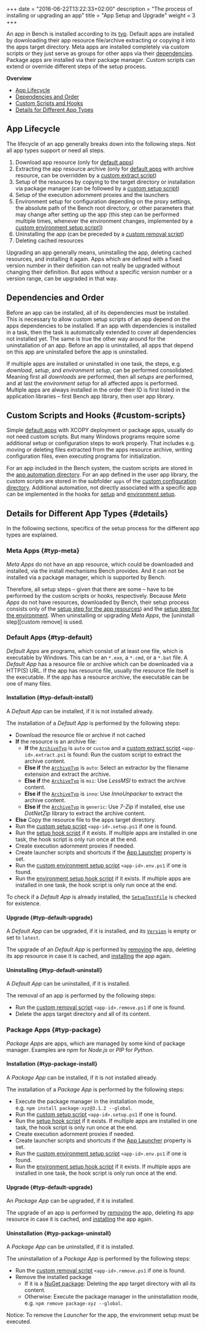 +++
date = "2016-06-22T13:22:33+02:00"
description = "The process of installing or upgrading an app"
title = "App Setup and Upgrade"
weight = 3
+++

[App Types]: /ref/app-types
[Default App]: /ref/app-types/#default
[NuGet Package]: /ref/app-types/#nuget-package
[App Version]: /ref/app-properties/#Version
[App Dependencies]: /ref/app-properties/#Dependencies
[App ArchiveTyp]: /ref/app-properties/#ArchiveTyp
[App SetupTestFile]: /ref/app-properties/#SetupTestFile
[App Launcher]: /ref/app-properties/#AppLauncher
[App Automation Directory]: /ref/file-structure/#auto-apps-dir
[Custom Configuration Directory]: /ref/file-structure/#config-dir
[User App Automation Directory]: /ref/file-structure/#config-apps-dir
[Setup Hook]: /ref/file-structure/#config-setup
[Environment Setup Hook]: /ref/file-structure/#config-env
[Custom Extract Script]: /ref/file-structure/#custom-script-extract
[Custom Setup Script]: /ref/file-structure/#custom-script-setup
[Custom Environment Setup Script]: /ref/file-structure/#custom-script-env
[Custom Removal Script]: /ref/file-structure/#custom-script-remove

An app in Bench is installed according to its [typ][App Types].
Default apps are installed by downloading their app resource file/archive
extracting or copying it into the apps target directory.
Meta apps are installed completely via custom scripts or they
just serve as groups for other apps via their [dependencies][App Dependencies].
Package apps are installed via their package manager.
Custom scripts can extend or override different steps of the setup process.
<!--more-->

**Overview**

* [App Lifecycle](#app-lifecycle)
* [Dependencies and Order](#dependencies-and-order)
* [Custom Scripts and Hooks](#custom-scripts)
* [Details for Different App Types](#details)

## App Lifecycle
The lifecycle of an app generally breaks down into the following steps.
Not all app types support or need all steps.

1. Download app resource
   (only for [default apps][default app])
2. Extracting the app resource archive
   (only for [default apps][default app] with archive resource,
   can be overridden by a [custom extract script][])
3. Setup of the resources by copying to the target directory or installation
   via package manager
   (can be followed by a [custom setup script][])
4. Setup of the execution adornment proxies and the launchers
5. Environment setup for configuration depending on the proxy settings,
   the absolute path of the Bench root directory, or other parameters
   that may change after setting up the app
   (this step can be performed multiple times, whenever the environment changes,
   implemented by a [custom environment setup script][]])
6. Uninstalling the app
   (can be preceded by a [custom removal script][])
7. Deleting cached resources

Upgrading an app generally means, uninstalling the app, deleting cached resources,
and installing it again.
Apps which are defined with a fixed version number in their definition
can not really be upgraded without changing their definition.
But apps without a specific version number or a version range,
can be upgraded in that way.

## Dependencies and Order
Before an app can be installed, all of its dependencies must be installed.
This is necessary to allow custom setup scripts of an app
depend on the apps dependencies to be installed.
If an app with dependencies is installed in a task, then the task is automatically
extended to cover all dependencies not installed yet.
The same is true the other way around for the uninstallation of an app.
Before an app is uninstalled, all apps that depend on this app
are uninstalled before the app is uninstalled.

If multiple apps are installed or uninstalled in one task, the steps, e.g.
_download_, _setup_, and _environment setup_, can be performed consolidated.
Meaning first all _downloads_ are performed, then all _setups_ are performed,
and at last the _environment setup_ for all affected apps is performed.
Multiple apps are always installed in the order their ID is first listed in
the application libraries &ndash; first Bench app library, then user app library.

## Custom Scripts and Hooks {#custom-scripts}
Simple [default apps][default app] with XCOPY deployment or
package apps, usually do not need custom scripts.
But many Windows programs require some additional setup or configuration
steps to work properly.
That includes e.g. moving or deleting files extracted from the apps resource
archive, writing configuration files, even executing programs for initialization.

For an app included in the Bench system, the custom scripts are stored in the
[app automation directory][].
For an app defined in the user app library, the custom scripts are stored
in the subfolder `apps` of the [custom configuration directory][].
Additional automation, not directly associated with a specific app
can be implemented in the hooks for [setup][setup hook] and
[environment setup][environment setup hook].

## Details for Different App Types {#details}
In the following sections, specifics of the setup process for the different
app types are explained.

### Meta Apps {#typ-meta}
_Meta Apps_ do not have an app resource, which could be downloaded
and installed, via the install mechanisms Bench provides.
And it can not be installed via a package manager, which is supported by Bench.

Therefore, all setup steps &ndash; given that there are some &ndash;
have to be performed by the custom scripts or hooks, respectively.
Because _Meta Apps_ do not have resources, downloaded by Bench,
their setup process consists only of the
[setup step for the app resources][custom setup script])
and the [setup step for the environment][custom environment setup script].
When uninstalling or upgrading _Meta Apps_, the [uninstall step][custom remove]
is used.

### Default Apps {#typ-default}
_Default Apps_ are programs, which consist of at least one file,
which is executable by Windows.
This can be an `*.exe`, a `*.cmd`, or a `*.bat` file.
A _Default App_ has a resource file or archive which can be downloaded via a HTTP(S) URL.
If the app has resource file, usually the resource file itself is the executable.
If the app has a resource archive, the executable can be one of many files.

#### Installation {#typ-default-install}
A _Default App_ can be installed, if it is not installed already.

The installation of a _Default App_ is performed by the following steps:

* Download the resource file or archive if not cached
* **If** the resource is an archive file:
    + **If** the [`ArchiveTyp`][App ArchiveTyp] is `auto` or `custom` and
      a [custom extract script][] `<app-id>.extract.ps1` is found:
      Run the custom script to extract the archive content.
    + **Else if** the [`ArchiveTyp`][App ArchiveTyp] is `auto`:
      Select an extractor by the filename extension and extract the archive.
    + **Else if** the [`ArchiveTyp`][App ArchiveTyp] is `msi`:
      Use _LessMSI_ to extract the archive content.
    + **Else if** the [`ArchiveTyp`][App ArchiveTyp] is `inno`:
      Use _InnoUnpacker_ to extract the archive content.
    + **Else if** the [`ArchiveTyp`][App ArchiveTyp] is `generic`:
      Use _7-Zip_ if installed, else use _DotNetZip_ library to extract the archive content.
* **Else**
 Copy the resource file to the apps target directory.
* Run the [custom setup script][] `<app-id>.setup.ps1` if one is found.
* Run the [setup hook script][Setup Hook] if it exists.
  If multiple apps are installed in one task, the hook script is only run once at the end.
* Create execution adornment proxies if needed.
* Create launcher scripts and shortcuts if the [App Launcher][] property is set.
* Run the [custom environment setup script][] `<app-id>.env.ps1` if one is found.
* Run the [environment setup hook script][Environment Setup Hook] if it exists.
  If multiple apps are installed in one task, the hook script is only run once at the end.

To check if a _Default App_ is already installed, the [`SetupTestFile`][App SetupTestFile]
is checked for existence.

#### Upgrade {#typ-default-upgrade}
A _Default App_ can be upgraded, if it is installed,
and its [`Version`][App Version] is empty or set to `latest`.

The upgrade of an _Default App_ is performed by [removing](#typ-default-uninstall) the app,
deleting its app resource in case it is cached,
and [installing](#typ-default-install) the app again.

#### Uninstalling {#typ-default-uninstall}
A _Default App_ can be uninstalled, if it is installed.

The removal of an app is performed by the following steps:

* Run the [custom removal script][] `<app-id>.remove.ps1` if one is found.
* Delete the apps target directory and all of its content.

### Package Apps {#typ-package}
_Package Apps_ are apps, which are managed by some kind of package manager.
Examples are _npm_ for _Node.js_ or _PIP_ for _Python_.

#### Installation {#typ-package-install}
A _Package App_ can be installed, if it is not installed already.

The installation of a _Package App_ is performed by the following steps:

* Execute the package manager in the installation mode,  
  e.g. `npm install package-xyz@3.1.2 --global`.
* Run the [custom setup script][] `<app-id>.setup.ps1` if one is found.
* Run the [setup hook script][Setup Hook] if it exists.
  If multiple apps are installed in one task, the hook script is only run once at the end.
* Create execution adornment proxies if needed.
* Create launcher scripts and shortcuts if the [App Launcher][] property is set.
* Run the [custom environment setup script][] `<app-id>.env.ps1` if one is found.
* Run the [environment setup hook script][Environment Setup Hook] if it exists.
  If multiple apps are installed in one task, the hook script is only run once at the end.

#### Upgrade {#typ-default-upgrade}
An _Package App_ can be upgraded, if it is installed.

The upgrade of an app is performed by [removing](#typ-package-uninstall) the app,
deleting its app resource in case it is cached, and [installing](#typ-package-install)
the app again.

#### Uninstallation {#typ-package-uninstall}
A _Package App_ can be uninstalled, if it is installed.

The uninstallation of a _Package App_ is performed by the following steps:

* Run the [custom removal script][] `<app-id>.remove.ps1` if one is found.
* Remove the installed package
    + If it is a [NuGet package][]:
      Deleting the app target directory with all its content.
    + Otherwise:
      Execute the package manager in the uninstallation mode,  
      e.g. `npm remove package-xyz --global`.

Notice: To remove the _Launcher_ for the app, the environment setup must be executed.
